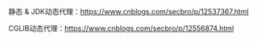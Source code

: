 静态 & JDK动态代理：https://www.cnblogs.com/secbro/p/12537367.html

CGLIB动态代理：https://www.cnblogs.com/secbro/p/12556874.html
